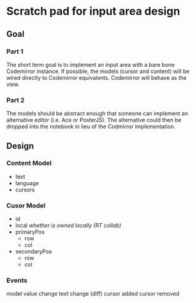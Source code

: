 # Scratch pad for input area design

## Goal
### Part 1
The short term goal is to implement an input area with a bare bone Codemirror instance.  If possible, the models (cursor and content) will be wired directly to Codemirror equivalents.  Codemirror will behave as the view.

### Part 2
The models should be abstract enough that someone can implement an alternative editor (i.e. Ace or PosterJS).  The alternative could then be dropped into the notebook in lieu of the Codmirror implementation.

## Design
### Content Model
- text
- language
- cursors

### Cusor Model
- id
- local *whether is owned locally (RT collab)*
- primaryPos
    - row
    - col
- secondaryPos
    - row
    - col

### Events
model value change
text change (diff)
cursor added
cursor removed
